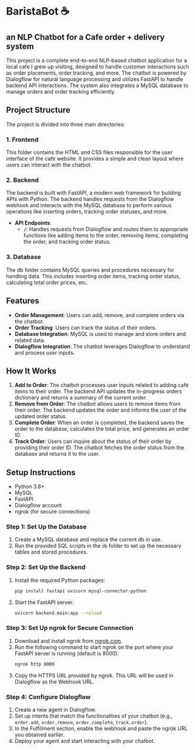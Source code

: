 # BaristaBot ☕️
## an NLP Chatbot for a Cafe order + delivery system

This project is a complete end-to-end NLP-based chatbot application for a local cafe I grew up visiting, designed to handle customer interactions such as order placements, order tracking, and more. The chatbot is powered by Dialogflow for natural language processing and utilizes FastAPI to handle backend API interactions. The system also integrates a MySQL database to manage orders and order tracking efficiently.

## Project Structure

The project is divided into three main directories:

### 1. Frontend

This folder contains the HTML and CSS files responsible for the user interface of the café website. It provides a simple and clean layout where users can interact with the chatbot.

### 2. Backend

The backend is built with FastAPI, a modern web framework for building APIs with Python. The backend handles requests from the Dialogflow webhook and interacts with the MySQL database to perform various operations like inserting orders, tracking order statuses, and more.

- **API Endpoints**:
  - **`/`**: Handles requests from Dialogflow and routes them to appropriate functions like adding items to the order, removing items, completing the order, and tracking order status.

### 3. Database

The db folder contains MySQL queries and procedures necessary for handling data. This includes inserting order items, tracking order status, calculating total order prices, etc.

## Features

- **Order Management**: Users can add, remove, and complete orders via the chatbot.
- **Order Tracking**: Users can track the status of their orders.
- **Database Integration**: MySQL is used to manage and store orders and related data.
- **Dialogflow Integration**: The chatbot leverages Dialogflow to understand and process user inputs.

## How It Works

1. **Add to Order**: The chatbot processes user inputs related to adding café items to their order. The backend API updates the in-progress orders dictionary and returns a summary of the current order.
2. **Remove from Order**: The chatbot allows users to remove items from their order. The backend updates the order and informs the user of the updated order status.
3. **Complete Order**: When an order is completed, the backend saves the order to the database, calculates the total price, and generates an order ID.
4. **Track Order**: Users can inquire about the status of their order by providing their order ID. The chatbot fetches the order status from the database and returns it to the user.

## Setup Instructions

- Python 3.8+
- MySQL
- FastAPI
- Dialogflow account
- ngrok (for secure connections)

### Step 1: Set Up the Database

1. Create a MySQL database and replace the current db in use.
2. Run the provided SQL scripts in the `db` folder to set up the necessary tables and stored procedures.

### Step 2: Set Up the Backend

1. Install the required Python packages:
   ```bash
   pip install fastapi uvicorn mysql-connector-python
   ```
2. Start the FastAPI server:
   ```bash
   uvicorn backend.main:app --reload
   ```

### Step 3: Set Up ngrok for Secure Connection

1. Download and install ngrok from [ngrok.com](https://ngrok.com/).
2. Run the following command to start ngrok on the port where your FastAPI server is running (default is 8000):
   ```bash
   ngrok http 8000
   ```
3. Copy the HTTPS URL provided by ngrok. This URL will be used in Dialogflow as the Webhook URL.

### Step 4: Configure Dialogflow

1. Create a new agent in Dialogflow.
2. Set up intents that match the functionalities of your chatbot (e.g., `order.add`, `order.remove`, `order.complete`, `track.order`).
3. In the Fulfillment section, enable the webhook and paste the ngrok URL you obtained earlier.
4. Deploy your agent and start interacting with your chatbot.
